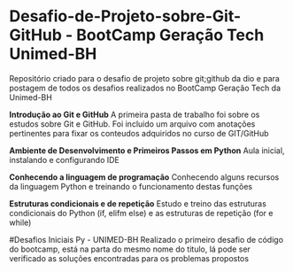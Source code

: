 # Desafio-de-Projeto-sobre-Git-GitHub - BootCamp Geração Tech Unimed-BH
Repositório criado para o desafio de projeto sobre git;github da dio e para postagem de todos os desafios realizados no BootCamp Geração Tech da Unimed-BH

**Introdução ao Git e GitHub**
A primeira pasta de trabalho foi sobre os estudos sobre Git e GitHub. 
Foi incluido um arquivo com anotações pertinentes para fixar os conteudos adquiridos no curso de GIT/GitHub

**Ambiente de Desenvolvimento e Primeiros Passos em Python**
Aula inicial, instalando e configurando IDE 

**Conhecendo a linguagem de programação**
Conhecendo alguns recursos da linguagem Python e treinando o funcionamento destas funções

**Estruturas condicionais e de repetição**
Estudo e treino das estruturas condicionais do Python (if, elifm else) e as estruturas de repetição (for e while)

#Desafios Iniciais Py - UNIMED-BH
Realizado o primeiro desafio de código do bootcamp, está na parta do mesmo nome do titulo, lá pode ser verificado as soluções encontradas para os problemas propostos
